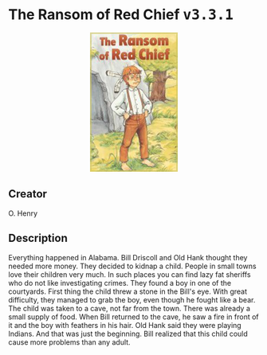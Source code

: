 
# The Ransom of Red Chief <kbd>v3.3.1</kbd>

<center>
  <img src="./cover-1024.jpg"/>
</center>

## Creator
O. Henry

## Description
Everything happened in Alabama. Bill Driscoll and Old Hank thought they needed more money. They decided to kidnap a child.  People in small towns love their children very much. In such places you can find lazy fat sheriffs who do not like investigating crimes. They found a boy in one of the courtyards. First thing the child threw a stone in the Bill's eye. With great difficulty, they managed to grab the boy, even though he fought like a bear. The child was taken to a cave, not far from the town. There was already a small supply of food. When Bill returned to the cave, he saw a fire in front of it and the boy with feathers in his hair. Old Hank said they were playing Indians. And that was just the beginning. Bill realized that this child could cause more problems than any adult.
